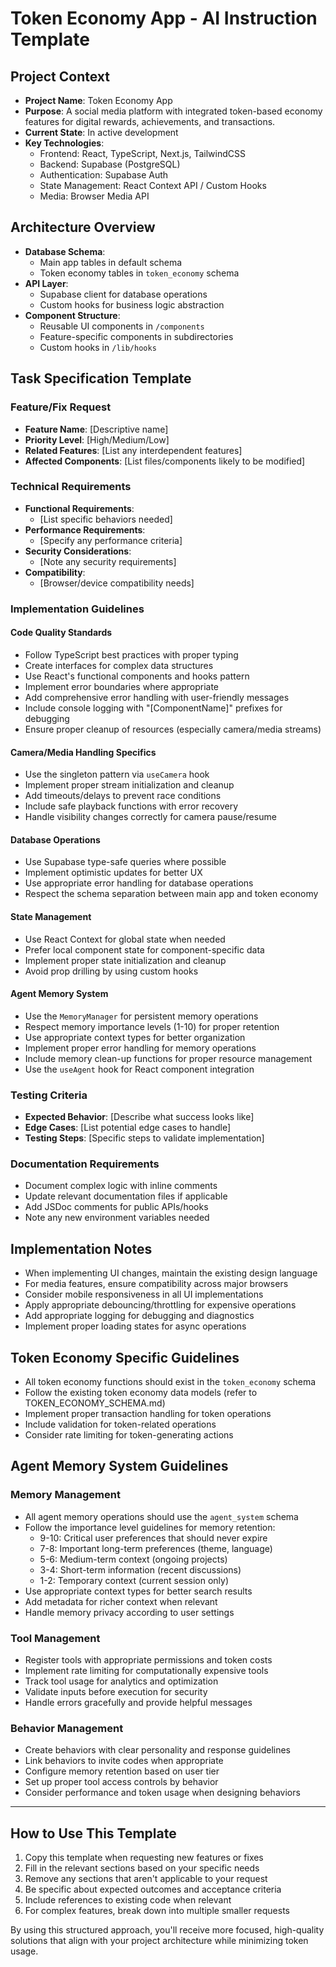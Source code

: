 # Token Economy App - AI Instruction Template

## Project Context
- **Project Name**: Token Economy App
- **Purpose**: A social media platform with integrated token-based economy features for digital rewards, achievements, and transactions.
- **Current State**: In active development
- **Key Technologies**: 
  - Frontend: React, TypeScript, Next.js, TailwindCSS
  - Backend: Supabase (PostgreSQL)
  - Authentication: Supabase Auth
  - State Management: React Context API / Custom Hooks
  - Media: Browser Media API

## Architecture Overview
- **Database Schema**: 
  - Main app tables in default schema
  - Token economy tables in `token_economy` schema
- **API Layer**: 
  - Supabase client for database operations
  - Custom hooks for business logic abstraction
- **Component Structure**:
  - Reusable UI components in `/components`
  - Feature-specific components in subdirectories
  - Custom hooks in `/lib/hooks`

## Task Specification Template

### Feature/Fix Request
- **Feature Name**: [Descriptive name]
- **Priority Level**: [High/Medium/Low]
- **Related Features**: [List any interdependent features]
- **Affected Components**: [List files/components likely to be modified]

### Technical Requirements
- **Functional Requirements**:
  - [List specific behaviors needed]
- **Performance Requirements**:
  - [Specify any performance criteria]
- **Security Considerations**:
  - [Note any security requirements]
- **Compatibility**:
  - [Browser/device compatibility needs]

### Implementation Guidelines

#### Code Quality Standards
- Follow TypeScript best practices with proper typing
- Create interfaces for complex data structures
- Use React's functional components and hooks pattern
- Implement error boundaries where appropriate
- Add comprehensive error handling with user-friendly messages
- Include console logging with "[ComponentName]" prefixes for debugging
- Ensure proper cleanup of resources (especially camera/media streams)

#### Camera/Media Handling Specifics
- Use the singleton pattern via `useCamera` hook
- Implement proper stream initialization and cleanup
- Add timeouts/delays to prevent race conditions
- Include safe playback functions with error recovery
- Handle visibility changes correctly for camera pause/resume

#### Database Operations
- Use Supabase type-safe queries where possible
- Implement optimistic updates for better UX
- Use appropriate error handling for database operations
- Respect the schema separation between main app and token economy

#### State Management
- Use React Context for global state when needed
- Prefer local component state for component-specific data
- Implement proper state initialization and cleanup
- Avoid prop drilling by using custom hooks

#### Agent Memory System
- Use the `MemoryManager` for persistent memory operations
- Respect memory importance levels (1-10) for proper retention
- Use appropriate context types for better organization
- Implement proper error handling for memory operations
- Include memory clean-up functions for proper resource management
- Use the `useAgent` hook for React component integration

### Testing Criteria
- **Expected Behavior**: [Describe what success looks like]
- **Edge Cases**: [List potential edge cases to handle]
- **Testing Steps**: [Specific steps to validate implementation]

### Documentation Requirements
- Document complex logic with inline comments
- Update relevant documentation files if applicable
- Add JSDoc comments for public APIs/hooks
- Note any new environment variables needed

## Implementation Notes
- When implementing UI changes, maintain the existing design language
- For media features, ensure compatibility across major browsers
- Consider mobile responsiveness in all UI implementations
- Apply appropriate debouncing/throttling for expensive operations
- Add appropriate logging for debugging and diagnostics
- Implement proper loading states for async operations

## Token Economy Specific Guidelines
- All token economy functions should exist in the `token_economy` schema
- Follow the existing token economy data models (refer to TOKEN_ECONOMY_SCHEMA.md)
- Implement proper transaction handling for token operations
- Include validation for token-related operations
- Consider rate limiting for token-generating actions

## Agent Memory System Guidelines

### Memory Management
- All agent memory operations should use the `agent_system` schema
- Follow the importance level guidelines for memory retention:
  - 9-10: Critical user preferences that should never expire
  - 7-8: Important long-term preferences (theme, language)
  - 5-6: Medium-term context (ongoing projects)
  - 3-4: Short-term information (recent discussions)
  - 1-2: Temporary context (current session only)
- Use appropriate context types for better search results
- Add metadata for richer context when relevant
- Handle memory privacy according to user settings

### Tool Management
- Register tools with appropriate permissions and token costs
- Implement rate limiting for computationally expensive tools
- Track tool usage for analytics and optimization
- Validate inputs before execution for security
- Handle errors gracefully and provide helpful messages

### Behavior Management
- Create behaviors with clear personality and response guidelines
- Link behaviors to invite codes when appropriate
- Configure memory retention based on user tier
- Set up proper tool access controls by behavior
- Consider performance and token usage when designing behaviors

---

## How to Use This Template

1. Copy this template when requesting new features or fixes
2. Fill in the relevant sections based on your specific needs
3. Remove any sections that aren't applicable to your request
4. Be specific about expected outcomes and acceptance criteria
5. Include references to existing code when relevant
6. For complex features, break down into multiple smaller requests

By using this structured approach, you'll receive more focused, high-quality solutions that align with your project architecture while minimizing token usage.
